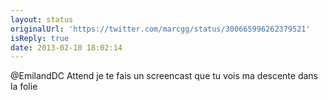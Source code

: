 ```yaml
---
layout: status
originalUrl: 'https://twitter.com/marcgg/status/300665996262379521'
isReply: true
date: 2013-02-10 18:02:14
---
```


@EmilandDC Attend je te fais un screencast que tu vois ma descente dans la folie
